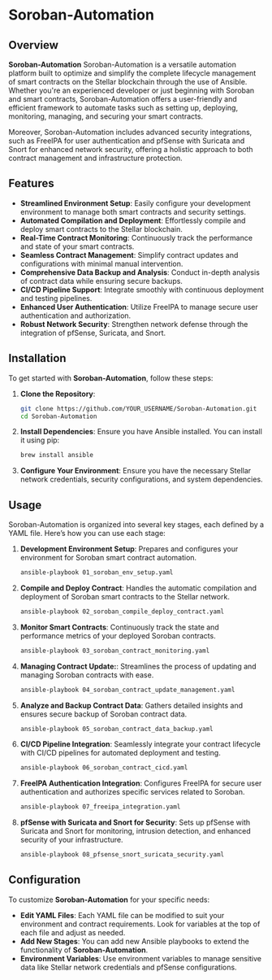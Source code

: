 # Soroban-Automation

## Overview
**Soroban-Automation** Soroban-Automation is a versatile automation platform built to optimize and simplify the complete lifecycle management of smart contracts on the Stellar blockchain through the use of Ansible. Whether you're an experienced developer or just beginning with Soroban and smart contracts, Soroban-Automation offers a user-friendly and efficient framework to automate tasks such as setting up, deploying, monitoring, managing, and securing your smart contracts.

Moreover, Soroban-Automation includes advanced security integrations, such as FreeIPA for user authentication and pfSense with Suricata and Snort for enhanced network security, offering a holistic approach to both contract management and infrastructure protection.

## Features
- **Streamlined Environment Setup**: Easily configure your development environment to manage both smart contracts and security settings.
- **Automated Compilation and Deployment**: Effortlessly compile and deploy smart contracts to the Stellar blockchain.
- **Real-Time Contract Monitoring**: Continuously track the performance and state of your smart contracts.
- **Seamless Contract Management**: Simplify contract updates and configurations with minimal manual intervention.
- **Comprehensive Data Backup and Analysis**: Conduct in-depth analysis of contract data while ensuring secure backups.
- **CI/CD Pipeline Support**:  Integrate smoothly with continuous deployment and testing pipelines.
- **Enhanced User Authentication**:  Utilize FreeIPA to manage secure user authentication and authorization.
- **Robust Network Security**: Strengthen network defense through the integration of pfSense, Suricata, and Snort.

## Installation
To get started with **Soroban-Automation**, follow these steps:

1. **Clone the Repository**:
   ```bash
   git clone https://github.com/YOUR_USERNAME/Soroban-Automation.git
   cd Soroban-Automation
2. **Install Dependencies**:
Ensure you have Ansible installed. You can install it using pip:
   ```bash
   brew install ansible
3. **Configure Your Environment**:
Ensure you have the necessary Stellar network credentials, security configurations, and system dependencies.

## Usage

Soroban-Automation is organized into several key stages, each defined by a YAML file. Here’s how you can use each stage:

1. **Development Environment Setup**:
Prepares and configures your environment for Soroban smart contract automation.
   ```bash
   ansible-playbook 01_soroban_env_setup.yaml

2. **Compile and Deploy Contract**:
Handles the automatic compilation and deployment of Soroban smart contracts to the Stellar network.
   ```bash
   ansible-playbook 02_soroban_compile_deploy_contract.yaml

3. **Monitor Smart Contracts**:
Continuously track the state and performance metrics of your deployed Soroban contracts.
   ```bash
   ansible-playbook 03_soroban_contract_monitoring.yaml

4. **Managing Contract Update:**:
Streamlines the process of updating and managing Soroban contracts with ease.
   ```bash
   ansible-playbook 04_soroban_contract_update_management.yaml

5. **Analyze and Backup Contract Data**:
Gathers detailed insights and ensures secure backup of Soroban contract data.
   ```bash
   ansible-playbook 05_soroban_contract_data_backup.yaml

6. **CI/CD Pipeline Integration**:
Seamlessly integrate your contract lifecycle with CI/CD pipelines for automated deployment and testing.
   ```bash
   ansible-playbook 06_soroban_contract_cicd.yaml

7. **FreeIPA Authentication Integration**:
Configures FreeIPA for secure user authentication and authorizes specific services related to Soroban.
   ```bash
   ansible-playbook 07_freeipa_integration.yaml

9. **pfSense with Suricata and Snort for Security**:
Sets up pfSense with Suricata and Snort for monitoring, intrusion detection, and enhanced security of your infrastructure.
   ```bash
   ansible-playbook 08_pfsense_snort_suricata_security.yaml


## Configuration

To customize **Soroban-Automation** for your specific needs:

- **Edit YAML Files**: Each YAML file can be modified to suit your environment and contract requirements. Look for variables at the top of each file and adjust as needed.
- **Add New Stages**: You can add new Ansible playbooks to extend the functionality of **Soroban-Automation**.
- **Environment Variables**: Use environment variables to manage sensitive data like Stellar network credentials and pfSense configurations.








